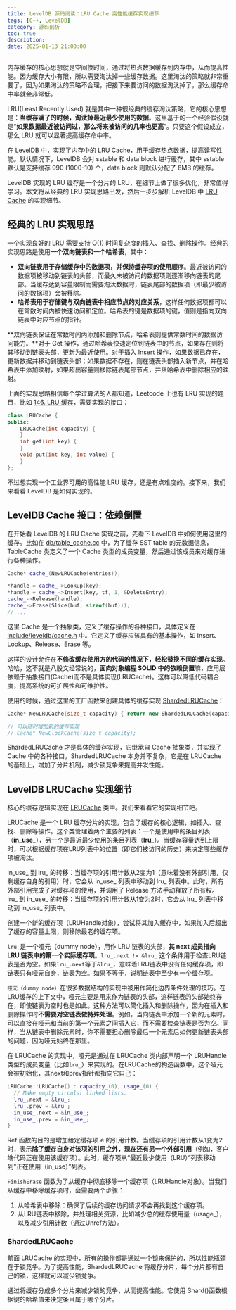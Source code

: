 ```yaml
---
title: LevelDB 源码阅读：LRU Cache 高性能缓存实现细节
tags: [C++, LevelDB]
category: 源码剖析
toc: true
description: 
date: 2025-01-13 21:00:00
---
```


内存缓存的核心思想就是空间换时间，通过将热点数据缓存到内存中，从而提高性能。因为缓存大小有限，所以需要淘汰掉一些缓存数据。这里淘汰的策略就非常重要了，因为如果淘汰的策略不合理，把接下来要访问的数据淘汰掉了，那么缓存命中率就会非常低。

LRU(Least Recently Used) 就是其中一种很经典的缓存淘汰策略，它的核心思想是：**当缓存满了的时候，淘汰掉最近最少使用的数据**。这里基于的一个经验假设就是“**如果数据最近被访问过，那么将来被访问的几率也更高**”。只要这个假设成立，那么 LRU 就可以显著提高缓存命中率。

在 LevelDB 中，实现了内存中的 LRU Cache，用于缓存热点数据，提高读写性能。默认情况下，LevelDB 会对 sstable 和 data block 进行缓存，其中 sstable 默认是支持缓存 990 (1000-10) 个，data block 则默认分配了 8MB 的缓存。

LevelDB 实现的 LRU 缓存是一个分片的 LRU，在细节上做了很多优化，非常值得学习。本文将从经典的 LRU 实现思路出发，然后一步步解析 LevelDB 中 [LRU Cache](https://github.com/google/leveldb/blob/main/util/cache.cc) 的实现细节。

<!-- more -->

## 经典的 LRU 实现思路

一个实现良好的 LRU 需要支持 O(1) 时间复杂度的插入、查找、删除操作。经典的实现思路是使用**一个双向链表和一个哈希表**，其中：

- **双向链表用于存储缓存中的数据项，并保持缓存项的使用顺序**。最近被访问的数据项被移动到链表的头部，而最久未被访问的数据项则逐渐移向链表的尾部。当缓存达到容量限制而需要淘汰数据时，链表尾部的数据项（即最少被访问的数据项）会被移除。
- **哈希表用于存储键与双向链表中相应节点的对应关系**，这样任何数据项都可以在常数时间内被快速访问和定位。哈希表的键是数据项的键，值则是指向双向链表中对应节点的指针。

**双向链表保证在常数时间内添加和删除节点，哈希表则提供常数时间的数据访问能力。**对于 Get 操作，通过哈希表快速定位到链表中的节点，如果存在则将其移动到链表头部，更新为最近使用。对于插入 Insert 操作，如果数据已存在，更新数据并移动到链表头部；如果数据不存在，则在链表头部插入新节点，并在哈希表中添加映射，如果超出容量则移除链表尾部节点，并从哈希表中删除相应的映射。

上面的实现思路相信每个学过算法的人都知道，Leetcode 上也有 LRU 实现的题目，比如 [146. LRU 缓存](https://leetcode.com/problems/lru-cache/)，需要实现的接口：

```c++
class LRUCache {
public:
    LRUCache(int capacity) {
    }
    int get(int key) {
    }
    void put(int key, int value) {    
    }
};
```

不过想实现一个工业界可用的高性能 LRU 缓存，还是有点难度的。接下来，我们来看看 LevelDB 是如何实现的。

## LevelDB Cache 接口：依赖倒置

在开始看 LevelDB 的 LRU Cache 实现之前，先看下 LevelDB 中如何使用这里的缓存。比如在 [db/table_cache.cc](https://github.com/google/leveldb/blob/main/db/table_cache.cc) 中，为了缓存 SST table 的元数据信息，TableCache 类定义了一个 Cache 类型的成员变量，然后通过该成员来对缓存进行各种操作。

```cpp
Cache* cache_(NewLRUCache(entries));

*handle = cache_->Lookup(key);
*handle = cache_->Insert(key, tf, 1, &DeleteEntry);
cache_->Release(handle);
cache_->Erase(Slice(buf, sizeof(buf)));
// ...
```

这里 Cache 是一个抽象类，定义了缓存操作的各种接口，具体定义在 [include/leveldb/cache.h](https://github.com/google/leveldb/blob/main/include/leveldb/cache.h) 中。它定义了缓存应该具有的基本操作，如 Insert、Lookup、Release、Erase 等。

这样的设计允许在**不修改缓存使用方的代码的情况下，轻松替换不同的缓存实现**。哈哈，这不就是八股文经常说的，**面向对象编程 SOLID 中的依赖倒置**嘛，应用层依赖于抽象接口(Cache)而不是具体实现(LRUCache)。这样可以降低代码耦合度，提高系统的可扩展性和可维护性。

使用的时候，通过这里的工厂函数来创建具体的缓存实现 [ShardedLRUCache](https://github.com/google/leveldb/blob/main/util/cache.cc#L339)：

```cpp
Cache* NewLRUCache(size_t capacity) { return new ShardedLRUCache(capacity); }

// 可以随时增加新的缓存实现
// Cache* NewClockCache(size_t capacity);
```

ShardedLRUCache 才是具体的缓存实现，它继承自 Cache 抽象类，并实现了 Cache 中的各种接口。ShardedLRUCache 本身并不复杂，它是在 LRUCache 的基础上，增加了分片机制，减少锁竞争来提高并发性能。

## LevelDB LRUCache 实现细节 

核心的缓存逻辑实现在 [LRUCache](https://github.com/google/leveldb/blob/main/util/cache.cc#L151) 类中。我们来看看它的实现细节吧。


LRUCache 是一个 LRU 缓存分片的实现，包含了缓存的核心逻辑，如插入、查找、删除等操作。这个类管理着两个主要的列表：一个是使用中的条目列表（**in_use_**），另一个是最近最少使用的条目列表（**lru_**）。当缓存容量达到上限时，可以根据缓存项在LRU列表中的位置（即它们被访问的历史）来决定哪些缓存项被淘汰。

in_use_ 到 lru_ 的转移：当缓存项的引用计数从2变为1（意味着没有外部引用，仅剩缓存自身的引用）时，它会从 in_use_ 列表中移动到 lru_ 列表中。此时，所有外部引用完成了对缓存项的使用，并调用了 Release 方法手动释放了所有权。
lru_ 到 in_use_ 的转移：当缓存项的引用计数从1变为2时，它会从 lru_ 列表中移动到 in_use_ 列表中。


创建一个新的缓存项（LRUHandle对象），尝试将其加入缓存中，如果加入后超出了缓存的容量上限，则移除最老的缓存项。



`lru_`是一个哑元（dummy node），用作 LRU 链表的头部，**其 next 成员指向 LRU 链表中的第一个实际缓存项**。`lru_.next != &lru_` 这个条件用于检查LRU链表是否为空。如果`lru_.next`等于`&lru_`，意味着LRU链表中没有任何缓存项，即链表只有哑元自身，链表为空。如果不等于，说明链表中至少有一个缓存项。

`哑元（dummy node）`在很多数据结构的实现中被用作简化边界条件处理的技巧。在LRU缓存的上下文中，哑元主要是用来作为链表的头部，这样链表的头部始终存在，即使链表为空时也是如此。这种方法可以简化插入和删除操作，因为在插入和删除操作时**不需要对空链表做特殊处理**。例如，当向链表中添加一个新的元素时，可以直接在哑元和当前的第一个元素之间插入它，而不需要检查链表是否为空。同样，当从链表中删除元素时，你不需要担心删除最后一个元素后如何更新链表头部的问题，因为哑元始终在那里。

在 LRUCache 的实现中，哑元是通过在 LRUCache 类内部声明一个 LRUHandle 类型的成员变量（比如`lru_`）来实现的。在LRUCache的构造函数中，这个哑元会被初始化，其next和prev指针都指向它自己：

```cpp
LRUCache::LRUCache() : capacity_(0), usage_(0) {
  // Make empty circular linked lists.
  lru_.next = &lru_;
  lru_.prev = &lru_;
  in_use_.next = &in_use_;
  in_use_.prev = &in_use_;
}
```

Ref 函数的目的是增加给定缓存项 e 的引用计数。当缓存项的引用计数从1变为2时，表示**除了缓存自身对该项的引用之外，现在还有另一个外部引用**（例如，客户端代码正在使用该缓存项）。此时，缓存项从“最近最少使用（LRU）”列表移动到“正在使用（in_use）”列表。



`FinishErase` 函数为了从缓存中彻底移除一个缓存项（LRUHandle对象）。当我们从缓存中移除缓存项时，会需要两个步骤：

1. 从哈希表中移除：确保了后续的缓存访问请求不会再找到这个缓存项。
2. 从LRU链表中移除，并处理相关资源，比如减少总的缓存使用量（usage_），以及减少引用计数（通过Unref方法）。



### ShardedLRUCache

前面 LRUCache 的实现中，所有的操作都是通过一个锁来保护的，所以性能瓶颈在于锁竞争。为了提高性能，ShardedLRUCache 将缓存分片，每个分片都有自己的锁，这样就可以减少锁竞争。

通过将缓存分成多个分片来减少锁的竞争，从而提高性能。它使用 Shard()函数根据键的哈希值来决定条目属于哪个分片。
